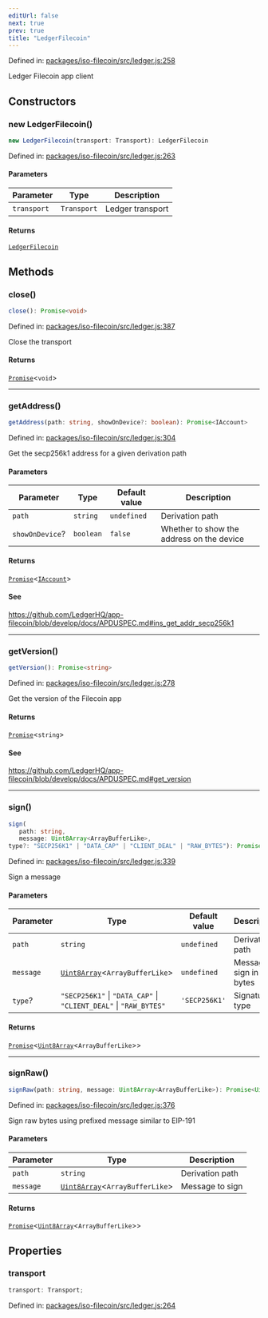 ```yaml
---
editUrl: false
next: true
prev: true
title: "LedgerFilecoin"
---
```


Defined in: [packages/iso-filecoin/src/ledger.js:258](https://github.com/hugomrdias/filecoin/blob/main/packages/iso-filecoin/src/ledger.js#L258)

Ledger Filecoin app client

## Constructors

### new LedgerFilecoin()

```ts
new LedgerFilecoin(transport: Transport): LedgerFilecoin
```

Defined in: [packages/iso-filecoin/src/ledger.js:263](https://github.com/hugomrdias/filecoin/blob/main/packages/iso-filecoin/src/ledger.js#L263)

#### Parameters

| Parameter | Type | Description |
| ------ | ------ | ------ |
| `transport` | `Transport` | Ledger transport |

#### Returns

[`LedgerFilecoin`](/api/ledger/classes/ledgerfilecoin/)

## Methods

### close()

```ts
close(): Promise<void>
```

Defined in: [packages/iso-filecoin/src/ledger.js:387](https://github.com/hugomrdias/filecoin/blob/main/packages/iso-filecoin/src/ledger.js#L387)

Close the transport

#### Returns

[`Promise`](https://developer.mozilla.org/docs/Web/JavaScript/Reference/Global_Objects/Promise)\<`void`\>

***

### getAddress()

```ts
getAddress(path: string, showOnDevice?: boolean): Promise<IAccount>
```

Defined in: [packages/iso-filecoin/src/ledger.js:304](https://github.com/hugomrdias/filecoin/blob/main/packages/iso-filecoin/src/ledger.js#L304)

Get the secp256k1 address for a given derivation path

#### Parameters

| Parameter | Type | Default value | Description |
| ------ | ------ | ------ | ------ |
| `path` | `string` | `undefined` | Derivation path |
| `showOnDevice`? | `boolean` | `false` | Whether to show the address on the device |

#### Returns

[`Promise`](https://developer.mozilla.org/docs/Web/JavaScript/Reference/Global_Objects/Promise)\<[`IAccount`](/api/adapters/filsnap/interfaces/iaccount/)\>

#### See

https://github.com/LedgerHQ/app-filecoin/blob/develop/docs/APDUSPEC.md#ins_get_addr_secp256k1

***

### getVersion()

```ts
getVersion(): Promise<string>
```

Defined in: [packages/iso-filecoin/src/ledger.js:278](https://github.com/hugomrdias/filecoin/blob/main/packages/iso-filecoin/src/ledger.js#L278)

Get the version of the Filecoin app

#### Returns

[`Promise`](https://developer.mozilla.org/docs/Web/JavaScript/Reference/Global_Objects/Promise)\<`string`\>

#### See

https://github.com/LedgerHQ/app-filecoin/blob/develop/docs/APDUSPEC.md#get_version

***

### sign()

```ts
sign(
   path: string, 
   message: Uint8Array<ArrayBufferLike>, 
type?: "SECP256K1" | "DATA_CAP" | "CLIENT_DEAL" | "RAW_BYTES"): Promise<Uint8Array<ArrayBufferLike>>
```

Defined in: [packages/iso-filecoin/src/ledger.js:339](https://github.com/hugomrdias/filecoin/blob/main/packages/iso-filecoin/src/ledger.js#L339)

Sign a message

#### Parameters

| Parameter | Type | Default value | Description |
| ------ | ------ | ------ | ------ |
| `path` | `string` | `undefined` | Derivation path |
| `message` | [`Uint8Array`](https://developer.mozilla.org/docs/Web/JavaScript/Reference/Global_Objects/Uint8Array)\<`ArrayBufferLike`\> | `undefined` | Message to sign in bytes |
| `type`? | `"SECP256K1"` \| `"DATA_CAP"` \| `"CLIENT_DEAL"` \| `"RAW_BYTES"` | `'SECP256K1'` | Signature type |

#### Returns

[`Promise`](https://developer.mozilla.org/docs/Web/JavaScript/Reference/Global_Objects/Promise)\<[`Uint8Array`](https://developer.mozilla.org/docs/Web/JavaScript/Reference/Global_Objects/Uint8Array)\<`ArrayBufferLike`\>\>

***

### signRaw()

```ts
signRaw(path: string, message: Uint8Array<ArrayBufferLike>): Promise<Uint8Array<ArrayBufferLike>>
```

Defined in: [packages/iso-filecoin/src/ledger.js:376](https://github.com/hugomrdias/filecoin/blob/main/packages/iso-filecoin/src/ledger.js#L376)

Sign raw bytes using prefixed message similar to EIP-191

#### Parameters

| Parameter | Type | Description |
| ------ | ------ | ------ |
| `path` | `string` | Derivation path |
| `message` | [`Uint8Array`](https://developer.mozilla.org/docs/Web/JavaScript/Reference/Global_Objects/Uint8Array)\<`ArrayBufferLike`\> | Message to sign |

#### Returns

[`Promise`](https://developer.mozilla.org/docs/Web/JavaScript/Reference/Global_Objects/Promise)\<[`Uint8Array`](https://developer.mozilla.org/docs/Web/JavaScript/Reference/Global_Objects/Uint8Array)\<`ArrayBufferLike`\>\>

## Properties

### transport

```ts
transport: Transport;
```

Defined in: [packages/iso-filecoin/src/ledger.js:264](https://github.com/hugomrdias/filecoin/blob/main/packages/iso-filecoin/src/ledger.js#L264)
